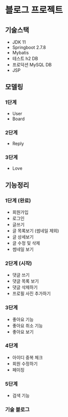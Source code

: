 # 블로그 프로젝트

## 기술스택
- JDK 11
- Springboot 2.7.8
- Mybatis 
- 테스트 h2 DB
- 프로덕션 MySQL DB
- JSP

## 모델링
### 1단계 
- User
- Board
### 2단계
- Reply
### 3단계
- Love

## 기능정리
### 1단계 (완료)
- 회원가입
- 로그인
- 글쓰기
- 글 목록보기 (썸네일 제외)
- 글 상세보기
- 글 수정 및 삭제
- 썸네일 보기 
### 2단계 (시작)
- 댓글 쓰기
- 댓글 목록 보기
- 댓글 삭제하기
- 프로필 사진 추가하기 
### 3단계
- 좋아요 기능
- 좋아요 취소 기능
- 좋아요 보기
### 4단계
- 아이디 중복 체크
- 회원 수정하기
- 페이징
### 5단계
- 검색 기능

### 기술 블로그 
